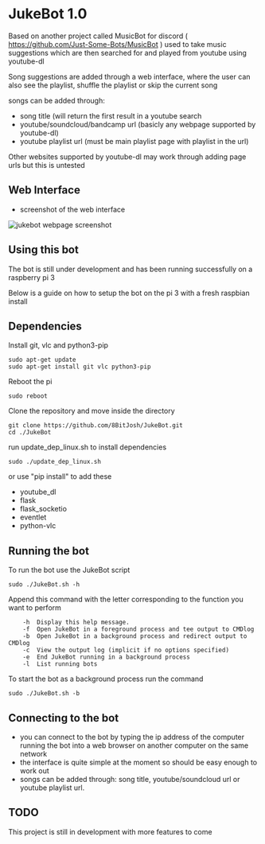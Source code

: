 # JukeBot 1.0

Based on another project called MusicBot for discord ( https://github.com/Just-Some-Bots/MusicBot )
used to take music suggestions which are then searched for and played from youtube using youtube-dl

Song suggestions are added through a web interface, 
where the user can also see the playlist, shuffle the playlist or skip the current song

songs can be added through: 
- song title (will return the first result in a youtube search 
- youtube/soundcloud/bandcamp url  (basicly any webpage supported by youtube-dl) 
- youtube playlist url (must be main playlist page with playlist in the url)

Other websites supported by youtube-dl may work through adding page urls but this is untested

## Web Interface
- screenshot of the web interface

![jukebot webpage screenshot](https://s27.postimg.org/wiv44hetv/Juke_Bot.png)

## Using this bot

The bot is still under development and has been running successfully on a raspberry pi 3

Below is a guide on how to setup the bot on the pi 3 with a fresh raspbian install

## Dependencies

Install git, vlc and python3-pip
``` 
sudo apt-get update
sudo apt-get install git vlc python3-pip
```

Reboot the pi
```
sudo reboot
```

Clone the repository and move inside the directory
```
git clone https://github.com/8BitJosh/JukeBot.git
cd ./JukeBot
```

run update_dep_linux.sh to install dependencies 
```
sudo ./update_dep_linux.sh
```
or use "pip install" to add these

- youtube_dl
- flask
- flask_socketio
- eventlet
- python-vlc

## Running the bot

To run the bot use the JukeBot script
```
sudo ./JukeBot.sh -h
```
Append this command with the letter corresponding to the function you want to perform
```
	-h  Display this help message.
	-f  Open JukeBot in a foreground process and tee output to CMDlog
	-b  Open JukeBot in a background process and redirect output to CMDlog
	-c  View the output log (implicit if no options specified)
	-e  End JukeBot running in a background process
	-l  List running bots
```
To start the bot as a background process run the command
```
sudo ./JukeBot.sh -b
```

## Connecting to the bot
- you can connect to the bot by typing the ip address of the computer running the bot into a web browser on another computer on the same network
- the interface is quite simple at the moment so should be easy enough to work out
- songs can be added through: song title, youtube/soundcloud url or youtube playlist url.

## TODO

This project is still in development with more features to come
